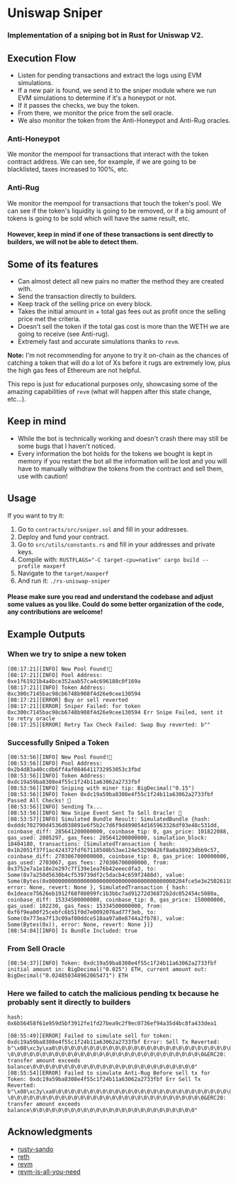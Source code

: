 # Uniswap Sniper


### Implementation of a sniping bot in Rust for Uniswap V2.



## Execution Flow

- Listen for pending transactions and extract the logs using EVM simulations.
- If a new pair is found, we send it to the sniper module where we run EVM simulations to determine if it's a honeypot or not.
- If it passes the checks, we buy the token.
- From there, we monitor the price from the sell oracle.
- We also monitor the token from the Anti-Honeypot and Anti-Rug oracles.

### Anti-Honeypot

We monitor the mempool for transactions that interact with the token contract address. We can see, for example, if we are going to be blacklisted, taxes increased to 100%, etc.

### Anti-Rug

We monitor the mempool for transactions that touch the token's pool. We can see if the token's liquidity is going to be removed, or if a big amount of tokens is going to be sold which will have the same result, etc.

#### However, keep in mind if one of these transactions is sent directly to builders, we will not be able to detect them.

## Some of its features

- Can almost detect all new pairs no matter the method they are created with.
- Send the transaction directly to builders.
- Keep track of the selling price on every block.
- Takes the initial amount in + total gas fees out as profit once the selling price met the criteria.
- Doesn't sell the token if the total gas cost is more than the WETH we are going to receive (see Anti-rug).
- Extremely fast and accurate simulations thanks to `revm`.

**Note:** I'm not recommending for anyone to try it on-chain as the chances of catching a token that will do a lot of Xs before it rugs are extremely low, plus the high gas fees of Ethereum are not helpful.

This repo is just for educational purposes only, showcasing some of the amazing capabilities of `revm` (what will happen after this state change, etc...).

## Keep in mind

- While the bot is technically working and doesn't crash there may still be some bugs that I haven't noticed.
- Every information the bot holds for the tokens we bought is kept in memory if you restart the bot all the information will be lost and you will have to manually withdraw the tokens from the contract and sell them, use with caution!

## Usage

If you want to try it:

1. Go to `contracts/src/sniper.sol` and fill in your addresses.
2. Deploy and fund your contract.
3. Go to `src/utils/constants.rs` and fill in your addresses and private keys.
4. Compile with: `RUSTFLAGS="-C target-cpu=native" cargo build --profile maxperf`
5. Navigate to the `target/maxperf`
6. And run it: `./rs-uniswap-sniper`


#### Please make sure you read and understand the codebase and adjust some values as you like. Could do some better organization of the code, any contributions are welcome!

## Example Outputs

### When we try to snipe a new token

```
[08:17:21][INFO] New Pool Found!🚀
[08:17:21][INFO] Pool Address: 0xe1f61921b4a4bce352aab57ca4c696180c0f169a
[08:17:21][INFO] Token Address: 0xc300c7145bac98cb6748b908f4d26e9cee130594
[08:17:21][ERROR] Buy or sell reverted
[08:17:21][ERROR] Sniper Failed: for token 0xc300c7145bac98cb6748b908f4d26e9cee130594 Err Snipe Failed, sent it to retry oracle
[08:17:25][ERROR] Retry Tax Check Failed: Swap Buy reverted: b""
```


### Successfully Sniped a Token

```
[08:53:56][INFO] New Pool Found!🚀
[08:53:56][INFO] Pool Address: 0x2b4d83a40ccdb6ff4af0846411732953053c3fbd
[08:53:56][INFO] Token Address: 0xdc19a59ba8308e4f55c1f24b11a63062a2733fbf
[08:53:56][INFO] Sniping with miner tip: BigDecimal("0.15")
[08:53:56][INFO] Token 0xdc19a59ba8308e4f55c1f24b11a63062a2733fbf Passed All Checks! 🚀
[08:53:56][INFO] Sending Tx...
[08:53:56][INFO] New Snipe Event Sent To Sell Oracle! 🚀
[08:53:57][INFO] Simulated Bundle Result: SimulatedBundle {hash: 0xdddc702790d4536d038091e6f5b2c7d6f9d499054d165963326df03e48c531dd, coinbase_diff: 285641200000000, coinbase_tip: 0, gas_price: 101822088, gas_used: 2805297, gas_fees: 285641200000000, simulation_block: 18404180, transactions: [SimulatedTransaction { hash: 0x1b2051f37f1ac424372fdf67118508b53ae124e53290426f8a0a38923dbb9c57, coinbase_diff: 270306700000000, coinbase_tip: 0, gas_price: 100000000, gas_used: 2703067, gas_fees: 270306700000000, from: 0x3752e7a1e18e2e297c7f139e1ea76b42eeecdfa3, to: Some(0x7a250d5630b4cf539739df2c5dacb4c659f2488d), value: Some(Bytes(0x0000000000000000000000000000000000000000204fce5e3e25026110000000000000000000000000000000000000000000000000000001a055690d9db800000000000000000000000000000000000000000000000073fc196e3c77728b3f61)), error: None, revert: None }, SimulatedTransaction { hash: 0x1deace75626eb1912f68f08099fc1b3bbc7ad91272d36872b2dc052454c5080a, coinbase_diff: 15334500000000, coinbase_tip: 0, gas_price: 150000000, gas_used: 102230, gas_fees: 15334500000000, from: 0xf6f9ea00f25cebfc6b51f0d7e0092076ad77f3eb, to: Some(0x773ea7f13c09af80ddce518aa97a0e8744a2fb78), value: Some(Bytes(0x)), error: None, revert: None }]}
[08:54:04][INFO] Is Bundle Included: true
```


### From Sell Oracle
```
[08:54:37][INFO] Token: 0xdc19a59ba8308e4f55c1f24b11a63062a2733fbf initial amount in: BigDecimal("0.025") ETH, current amount out: BigDecimal("0.024850348962065471") ETH
```

### Here we failed to catch the malicious pending tx because he probably sent it directly to builders
```
hash: 0x6b56458f61e959d5bf3912fe1fd27bea9c2f9ec0736ef94a35d4bc8fa433dea1
```

```
[08:55:49][ERROR] Failed to simulate sell for token: 0xdc19a59ba8308e4f55c1f24b11a63062a2733fbf Error: Sell Tx Reverted: b"\x08\xc3y\xa0\0\0\0\0\0\0\0\0\0\0\0\0\0\0\0\0\0\0\0\0\0\0\0\0\0\0\0\0\0\0\0 \0\0\0\0\0\0\0\0\0\0\0\0\0\0\0\0\0\0\0\0\0\0\0\0\0\0\0\0\0\0\0&ERC20: transfer amount exceeds balance\0\0\0\0\0\0\0\0\0\0\0\0\0\0\0\0\0\0\0\0\0\0\0\0\0\0"
[08:55:54][ERROR] Failed to simulate Anti-Rug Before sell tx for Token: 0xdc19a59ba8308e4f55c1f24b11a63062a2733fbf Err Sell Tx Reverted: b"\x08\xc3y\xa0\0\0\0\0\0\0\0\0\0\0\0\0\0\0\0\0\0\0\0\0\0\0\0\0\0\0\0\0\0\0\0 \0\0\0\0\0\0\0\0\0\0\0\0\0\0\0\0\0\0\0\0\0\0\0\0\0\0\0\0\0\0\0&ERC20: transfer amount exceeds balance\0\0\0\0\0\0\0\0\0\0\0\0\0\0\0\0\0\0\0\0\0\0\0\0\0\0"
```


## Acknowledgments

- [rusty-sando](https://github.com/mouseless-eth/rusty-sando)
- [reth](https://github.com/paradigmxyz/reth)
- [revm](https://github.com/bluealloy/revm)
- [revm-is-all-you-need](https://github.com/solidquant/revm-is-all-you-need)
